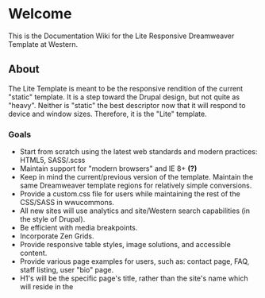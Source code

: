 # Welcome

This is the Documentation Wiki for the Lite Responsive Dreamweaver Template at Western.

## About

The Lite Template is meant to be the responsive rendition of the current "static" template. It is a step toward the Drupal design, but not quite as "heavy". Neither is "static" the best descriptor now that it will respond to device and window sizes. Therefore, it is the "Lite" template.

### Goals

* Start from scratch using the latest web standards and modern practices: HTML5, SASS/.scss
* Maintain support for "modern browsers" and IE 8+ **(?)**
* Keep in mind the current/previous version of the template. Maintain the same Dreamweaver template regions for relatively simple conversions.
* Provide a custom.css file for users while maintaining the rest of the CSS/SASS in wwucommons.
* All new sites will use analytics and site/Western search capabilities (in the style of Drupal).
* Be efficient with media breakpoints.
* Incorporate Zen Grids.
* Provide responsive table styles, image solutions, and accessible content.
* Provide various page examples for users, such as: contact page, FAQ, staff listing, user "bio" page.
* H1's will be the specific page's title, rather than the site's name which will reside in the <title> element and banner.
* Provide users with a "quick guide" and more indepth articles about using the template. The quick guide on the future IT/WebTech site would remind users of the following types of tasks: Replace "sharename"; update contact information; edit <titles>; don't use inline styles, etc; use custom.css; don't try to be a link directory or portal (was previously more helpful before search engines became popular/widespread); etc.

### To-Do

* Convert em font-size units to rem when there is required amount of [browser support](http://caniuse.com/rem)

### Wiki features

This wiki uses the [Markdown](http://daringfireball.net/projects/markdown/) syntax.

The wiki itself is actually a git repository, which means you can clone it, edit it locally/offline, add images or any other file type, and push it back to us. It will be live immediately.

Go ahead and try:

```
$ git clone https://bitbucket.org/wwuweb/lite-responsive-template.git/wiki
```

Wiki pages are normal files, with the .md extension. You can edit them locally, as well as creating new ones.

# Style Guide Draft

## SASS/.scss Partials

### Order of Importing
Currently, we are importing several partials into the main.scss file. If adding more, be conscious about the order you place them in. _base is above _media-queries and _user because it contains variables and mixins that _layout and _user are dependent on. _media-queries could potentially modify things main.scss has already declared, so based on the cascade, it needed to be imported at the end of main.scss.

### Non-Compiling vs. Compiling
The _base partial contains variables and mixins that pretty much every other SCSS file will use. It is imported into every SCSS file so it is a good candidate for being non-compiling. Non-compiling means it will not generate its own CSS code. See: ["Sass code that doesn’t cause Sass to actually output CSS."](http://thesassway.com/beginner/how-to-structure-a-sass-project) Variables and mixins don't have a CSS equivalent and are simply helpers for the rest of our styles.

_fonts, _reset, and _zen all contain code that will be compiled into CSS as well as containing helpers that can be used elsewhere. They are imported at the top of our main.scss file for this reason.


### Where Does This Code Belong?

#### _base.scss and _mixins.scss
Non-compiling helper SCSS code. Variables, mixins, etc.

#### _user.scss
Classes created specifically for other users/clients on campus to use in Dreamweaver's GUI. The users of these "unsemantic" classes will likely be working with Dreamweaver in the Design view. They are likely unfamiliar and uncomfortable with code so the classes we create should be as meaningful as possible to us, the developers, but still user-friendly for non-tech-savvy users.

Avoid explicitly presentational class names when possible, but if they are unavoidable, prefix the class declared in _user.scss with "style-". Prefix layout-related classes (like floats and clears) with "layout-"

#### _media-queries.scss
Contains layout related classes grouped by media queries. Layout classes: "A class which fundamentally divides the page into sections."

Also contains media-query-specific styles.

#### _shame.scss

This is where all the hacky, sketchy, shameful styles live. This partial is not meant as a final solution, but a temporary place to use !important or other less-desired code until a better solution is found.

From [Harry Robert's article on shame.css](http://csswizardry.com/2013/04/shame-css/):
> "By putting your bodges, hacks and quick-fixes in their own file you do a few things:
> 
> * You make them stick out like a sore thumb.
> * You keep your ‘main’ codebase clean.
> * You make developers aware that their hacks are made very visible.
> * You make them easier to isolate and fix.
> * $ git blame shame.css."

Be sure to include documentation and notes inside of comments like these double forward-slashes.


# Classes & Naming Conventions

## Presentation-free Markup

In the vein of the [Separation of Concerns](http://en.wikipedia.org/wiki/Separation_of_concerns), we try to keep presentation (CSS/SCSS), structure (HTML), and function (JS/jQuery) separate. These three concepts support the most important part: the content.

Refrain from creating class names (an HTML attribute) based on how something looks.

> "Class names should communicate *useful* information to *developers*. It’s helpful to understand what a specific class name is going to do when you read a DOM snippet, especially in multi-developer teams where front-enders won’t be the only people working with HTML components." -[Nicolas Gallagher on HTML Semantics](http://nicolasgallagher.com/about-html-semantics-front-end-architecture/)

```
.blue-left-links { color:blue; float:left; }
// Is less helpful when you happen to change the color scheme and layout later; but the HTML structure remains the same.

// A few months later, you are asked to change the colors to reflect an upcoming holiday:
.blue-left-links { color:pink; float:none; }
// blue-left-links no longer makes sense. Describe the function of this element.

// For example, if this class was applied to a <ul> element that was styled
// differently according to the time of year, the following would be more helpful:
$season-hue:pink;
.seasonal-navigation { color:$season-hue; }
// Note the use of a variable which can be used elsewhere with minimal upkeep next time the season changes.
```

## [SMACSS](http://smacss.com/) Concepts

> "At the very core of SMACSS is categorization. By categorizing CSS rules, we begin to see patterns and can define better practices around each of these patterns." -[SMACSS](http://smacss.com/book/categorizing)

### Class Prefixes

### .module-

Classes prefixed with 'module-' represent "reusable, modular parts of our design". Our previous static template included "blue boxes" that would fit in this category.

* Social media icons and "widgets"
* Callout boxes
* Staff/faculty listings and directories
* Contact information that is often repeated
* Slideshow
* Gallery

### .is- (states)

Prefixing a class with .is- can be a good way to describe an action. It also visually separates them from other classes.
```
.is-open {}
.is-closed {}
.is-hidden { display:none; }
.is-active {}
.is-inactive {}
```

They can be combined with other classes in a helpful, readable way:
```
.module-accordion.is-closed { ... }
.main-nav.is-open { ... }
```

## Efficient Selectors

From [Mozilla Developer Network's "Writing Efficient CSS"](https://developer.mozilla.org/en-US/docs/Web/Guide/CSS/Writing_efficient_CSS):

* "Don't qualify ... rules with tag names or classes"
```
// Bad:
button#search { ... }
// Better:
.search-button { ... }
```

* "Use the most specific [selector] possible" and don't nest selectors deeper than ~3 levels
```
// Bad:
html body main article .module p.call-out { ... }
// Better:
.module .call-out { ... }
```

## DRY - Don't Repeat Yourself

Different ways to create and maintain reusable code.

```
// In this example, all three selectors have the same font color.
// Rather than declaring a specific hex color code multiple times:
.module-slide-caption { color: #003f87; }
h2 { color: #003f87; }
a:hover { color: #003f87; }

// Declare it once with a reusable variable:
$brandColor: #003f87;
.module-slide-caption { color: $brandColor; }
h2 { color: $brandColor; }
a:hover { color: $brandColor; }

// To be even more DRY, combine selectors
//(if this is the only property being declared for these selectors):
.module-slide-caption, h2, a:hover { color: $brandColor; }

// If these three selectors had other properties, this color could be @extend-ed with a placeholder selector:
%brand-voice { color: $brandColor; }
.module-slide-caption { font-size: 2em; @extend brand-voice; }
h2 { font-weight:bold; @extend brand-voice; }
a:hover { @include transition(.5s); @extend brand-voice; }

```

## Stick to Classes; Don't use IDs

Great explaination from [Stubbornella in the OOCSS FAQ](https://github.com/stubbornella/oocss/wiki/faq#should-i-use-ids-to-style-my-content):
> "There are two reasons for not using IDs to style content:
> 
> 1. They mess up specificity because they are too strong (the most important reason)
> 2. They are unique identifiers, which makes components built with them something like singletons, not reusable on the same page
> 
> On the other hand, IDs are great for linking and JS hooks. Put them in the HTML, just don’t use them for styles."


# File Structure

## Local site

- /customize
-- customize.css
-- site-banner.jpg
-- site-banner.psd
-- navigation.html
-- header.html
-- README / Instructions.txt

-- /templates
-- sidebar.dwt
-- full-page.dwt
-- two-column.dwt
-- three-column.dwt

- /images
-- /gallery
-- /slideshow

- /documents

- index.shtml
- contact.shtml
- staff-faculty-listing.shtml
- faq.shtml

## wwucommons

- /js
-- western.js

- /styles
-- /css
-- /scss
--- main.scss
--- _base.scss
--- _fonts.scss
--- _media-queries.scss
--- _mixins.scss
--- _reset.scss
--- _shame.scss
--- _user.scss


# Design & Typography

## Layout

Our layout is build from [Zen Grids](http://zengrids.com/) and visually is a combination of the Static Template and WWUZEN for our Drupal sites.

### Repeatable & Reusable

#### Color Variables
We use SCSS variables of [Western's brand colors](http://news.wwu.edu/go/doc/1538/993731/Color-usage) throughout our styles.

#### Basic Unit
Variables are also used for number values. 5px and 10px were commonly used for margins and padding. Based on this pattern we created our "baseline"/basic unit of 20px. This number can be manipulated with simple math functions. See Baseline Grid below for more information.

#### Mixins

_mixins.scss contains reusable code that can be @include-ed. This provides consistency for a number of tasks we often come across, such as "hiding" text off-screen in place of a background-image or logo.
```
@mixin hide-text {
	text-indent: 100%;
	white-space: nowrap;
	overflow: hidden;
}
```

## Typography

## Type Scale & Hierarchy

### Resources
* [Golden Ratio Typography Calculator](http://www.pearsonified.com/typography/)
* [Type Scale](http://type-scale.com/)

### Our Type Scale

* Body line height: 20px

* Body, paragraphs, h4, h5, h6: 13px
* h3: 17px
* h2: 21px
* h1: 34px

### Baseline Grid

From [Fluid Baseline Grid](http://fluidbaselinegrid.com/):
> Baseline grids "establish a typographic hierarchy that improves readability and creates harmony within the text. Measure, leading, vertical rhythm, emphasis and scale are something we obsess about."

Our baseline grid is based on a 20px scale. This is represented by the variable $baseline in our SCSS (_base.scss):
```
// Baseline grid; basic unit
$baseline: 20px;
$half-base:($baseline/2); // 10px
$quarter-base:($baseline/4); // 5px
```

# Converting Static Template Sites to the Lite Responsive Template

## How To

## Differences Between the Static Template and the Lite Responsive Template

* Created separate styling classes for users and removed default underline for h2 elements. This should prevent users from only using headings (h1-h6) for styling purposes. Should encourage better use of headings for content hierarchy.

### File Structure

### Templates

### CSS

#### Old Classes and Selectors

(List equivalents for easy find and replace)

## Troubleshooting